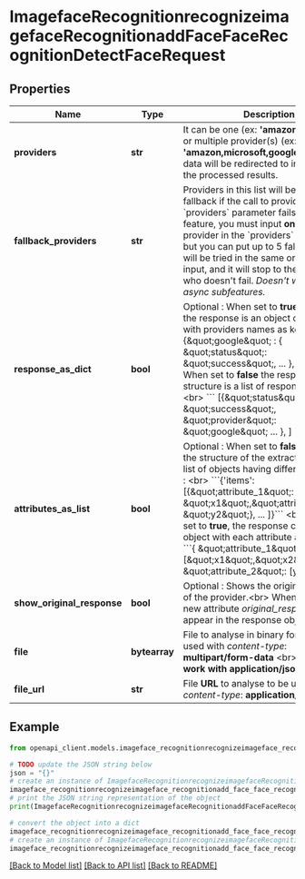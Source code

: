 # ImagefaceRecognitionrecognizeimagefaceRecognitionaddFaceFaceRecognitionDetectFaceRequest


## Properties

Name | Type | Description | Notes
------------ | ------------- | ------------- | -------------
**providers** | **str** | It can be one (ex: **&#39;amazon&#39;** or **&#39;google&#39;**) or multiple provider(s) (ex: **&#39;amazon,microsoft,google&#39;**)             that the data will be redirected to in order to get the processed results. | 
**fallback_providers** | **str** | Providers in this list will be used as fallback if the call to provider in &#x60;providers&#x60; parameter fails.     To use this feature, you must input **only one** provider in the &#x60;providers&#x60; parameter. but you can put up to 5 fallbacks.  They will be tried in the same order they are input, and it will stop to the first provider who doesn&#39;t fail.   *Doesn&#39;t work with async subfeatures.*      | [optional] 
**response_as_dict** | **bool** | Optional : When set to **true** (default), the response is an object of responses with providers names as keys : &lt;br&gt;                    &#x60;&#x60;&#x60; {\&quot;google\&quot; : { \&quot;status\&quot;: \&quot;success\&quot;, ... }, } &#x60;&#x60;&#x60; &lt;br&gt;                 When set to **false** the response structure is a list of response objects : &lt;br&gt;                     &#x60;&#x60;&#x60; [{\&quot;status\&quot;: \&quot;success\&quot;, \&quot;provider\&quot;: \&quot;google\&quot; ... }, ] &#x60;&#x60;&#x60;. &lt;br&gt;                    | [optional] [default to True]
**attributes_as_list** | **bool** | Optional : When set to **false** (default) the structure of the extracted items is list of objects having different attributes : &lt;br&gt;      &#x60;&#x60;&#x60;{&#39;items&#39;: [{\&quot;attribute_1\&quot;: \&quot;x1\&quot;,\&quot;attribute_2\&quot;: \&quot;y2\&quot;}, ... ]}&#x60;&#x60;&#x60; &lt;br&gt;      When it is set to **true**, the response contains an object with each attribute as a list : &lt;br&gt;      &#x60;&#x60;&#x60;{ \&quot;attribute_1\&quot;: [\&quot;x1\&quot;,\&quot;x2\&quot;, ...], \&quot;attribute_2\&quot;: [y1, y2, ...]}&#x60;&#x60;&#x60;  | [optional] [default to False]
**show_original_response** | **bool** | Optional : Shows the original response of the provider.&lt;br&gt;         When set to **true**, a new attribute *original_response* will appear in the response object. | [optional] [default to False]
**file** | **bytearray** | File to analyse in binary format to be used with *content-type*: **multipart/form-data** &lt;br&gt; **Does not work with application/json !** | [optional] 
**file_url** | **str** | File **URL** to analyse to be used with with *content-type*: **application/json**. | [optional] 

## Example

```python
from openapi_client.models.imageface_recognitionrecognizeimageface_recognitionadd_face_face_recognition_detect_face_request import ImagefaceRecognitionrecognizeimagefaceRecognitionaddFaceFaceRecognitionDetectFaceRequest

# TODO update the JSON string below
json = "{}"
# create an instance of ImagefaceRecognitionrecognizeimagefaceRecognitionaddFaceFaceRecognitionDetectFaceRequest from a JSON string
imageface_recognitionrecognizeimageface_recognitionadd_face_face_recognition_detect_face_request_instance = ImagefaceRecognitionrecognizeimagefaceRecognitionaddFaceFaceRecognitionDetectFaceRequest.from_json(json)
# print the JSON string representation of the object
print(ImagefaceRecognitionrecognizeimagefaceRecognitionaddFaceFaceRecognitionDetectFaceRequest.to_json())

# convert the object into a dict
imageface_recognitionrecognizeimageface_recognitionadd_face_face_recognition_detect_face_request_dict = imageface_recognitionrecognizeimageface_recognitionadd_face_face_recognition_detect_face_request_instance.to_dict()
# create an instance of ImagefaceRecognitionrecognizeimagefaceRecognitionaddFaceFaceRecognitionDetectFaceRequest from a dict
imageface_recognitionrecognizeimageface_recognitionadd_face_face_recognition_detect_face_request_form_dict = imageface_recognitionrecognizeimageface_recognitionadd_face_face_recognition_detect_face_request.from_dict(imageface_recognitionrecognizeimageface_recognitionadd_face_face_recognition_detect_face_request_dict)
```
[[Back to Model list]](../README.md#documentation-for-models) [[Back to API list]](../README.md#documentation-for-api-endpoints) [[Back to README]](../README.md)


